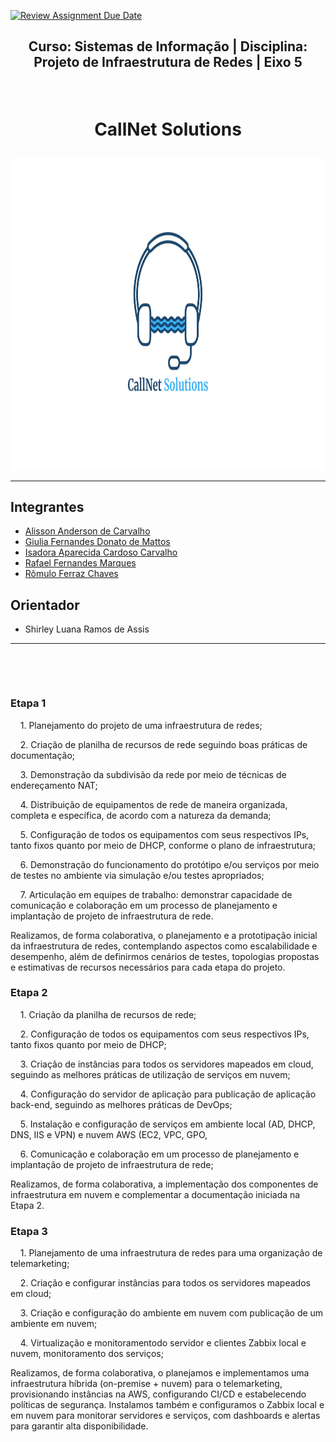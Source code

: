 [![Review Assignment Due Date](https://classroom.github.com/assets/deadline-readme-button-22041afd0340ce965d47ae6ef1cefeee28c7c493a6346c4f15d667ab976d596c.svg)](https://classroom.github.com/a/3UmC-h03)
## <p align="center"> Curso: Sistemas de Informação | Disciplina: Projeto de Infraestrutura de Redes | Eixo 5 </p>
&nbsp;
&nbsp;
# <p align="center">**CallNet Solutions**</p>

<p align="center">
<img src="docs/image/logo.jpg" alt="Logo" width="1000" height="500">
</p>

---

## Integrantes
* [Alisson Anderson de Carvalho](https://github.com/alessaocarvalho)
* [Giulia Fernandes Donato de Mattos](https://github.com/giulia-donato)
* [Isadora Aparecida Cardoso Carvalho](https://github.com/isadoraacardoso)
* [Rafael Fernandes Marques](https://github.com/marquesrf-pucmg)
* [Rômulo Ferraz Chaves](https://github.com/RomuloFerrazChaves)

## Orientador
* Shirley Luana Ramos de Assis
&nbsp;


---

&nbsp;

&nbsp;
### Etapa 1
&nbsp;&nbsp;&nbsp;&nbsp;1. Planejamento do projeto de uma infraestrutura de redes;

&nbsp;&nbsp;&nbsp;&nbsp;2. Criação de planilha de recursos de rede seguindo boas práticas de documentação;

&nbsp;&nbsp;&nbsp;&nbsp;3. Demonstração da subdivisão da rede por meio de técnicas de endereçamento NAT;

&nbsp;&nbsp;&nbsp;&nbsp;4. Distribuição de equipamentos de rede de maneira organizada, completa e específica, de acordo com a natureza da demanda;

&nbsp;&nbsp;&nbsp;&nbsp;5. Configuração de todos os equipamentos com seus respectivos IPs, tanto fixos quanto por meio de DHCP, conforme o plano de infraestrutura;

&nbsp;&nbsp;&nbsp;&nbsp;6. Demonstração do funcionamento do protótipo e/ou serviços por meio de testes no ambiente via simulação e/ou testes apropriados;

&nbsp;&nbsp;&nbsp;&nbsp;7. Articulação em equipes de trabalho: demonstrar capacidade de comunicação e colaboração em um processo de planejamento e implantação de projeto de infraestrutura de rede.

Realizamos, de forma colaborativa, o planejamento e a prototipação inicial da infraestrutura de redes, contemplando aspectos como escalabilidade e desempenho, além de definirmos cenários de testes, topologias propostas e estimativas de recursos necessários para cada etapa do projeto.

### Etapa 2
&nbsp;&nbsp;&nbsp;&nbsp;1. Criação da planilha de recursos de rede;

&nbsp;&nbsp;&nbsp;&nbsp;2. Configuração de todos os equipamentos com seus respectivos IPs, tanto fixos quanto por meio de DHCP;

&nbsp;&nbsp;&nbsp;&nbsp;3. Criação de instâncias para todos os servidores mapeados em cloud, seguindo as melhores práticas de utilização de serviços em nuvem;

&nbsp;&nbsp;&nbsp;&nbsp;4. Configuração do servidor de aplicação para publicação de aplicação back-end, seguindo as melhores práticas de DevOps;

&nbsp;&nbsp;&nbsp;&nbsp;5. Instalação e configuração de serviços em ambiente local (AD, DHCP, DNS, IIS e VPN) e nuvem AWS (EC2, VPC, GPO,

&nbsp;&nbsp;&nbsp;&nbsp;6. Comunicação e colaboração em um processo de planejamento e implantação de projeto de infraestrutura de rede;

Realizamos, de forma colaborativa, a implementação dos componentes de infraestrutura em nuvem e complementar a documentação iniciada na Etapa 2.

### Etapa 3
&nbsp;&nbsp;&nbsp;&nbsp;1. Planejamento de uma infraestrutura de redes para uma organização de telemarketing;
   
&nbsp;&nbsp;&nbsp;&nbsp;2. Criação e configurar instâncias para todos os servidores mapeados em cloud;

&nbsp;&nbsp;&nbsp;&nbsp;3. Criação e configuração do ambiente em nuvem com publicação de um ambiente em nuvem;

&nbsp;&nbsp;&nbsp;&nbsp;4. Virtualização e monitoramentodo servidor e clientes Zabbix local e nuvem, monitoramento dos serviços;

Realizamos, de forma colaborativa, o planejamos e implementamos uma infraestrutura híbrida (on-premise + nuvem) para o telemarketing, provisionando instâncias na AWS, configurando CI/CD e estabelecendo políticas de segurança. Instalamos também e configuramos o Zabbix local e em nuvem para monitorar servidores e serviços, com dashboards e alertas para garantir alta disponibilidade.
